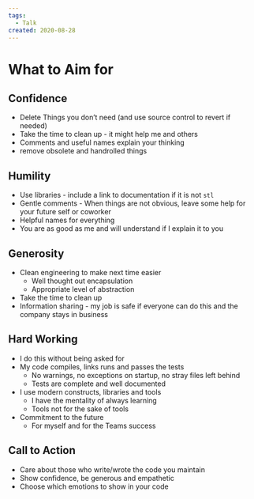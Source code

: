 ```yaml
---
tags:
  - Talk
created: 2020-08-28
---
```

# What to Aim for

## Confidence

- Delete Things you don’t need (and use source control to revert if needed)
- Take the time to clean up - it might help me and others
- Comments and useful names explain your thinking
- remove obsolete and handrolled things

## Humility

- Use libraries - include a link to documentation if it is not `stl`
- Gentle comments - When things are not obvious, leave some help for your future self or coworker
- Helpful names for everything
- You are as good as me and will understand if I explain it to you

## Generosity

- Clean engineering to make next time easier
    - Well thought out encapsulation
    - Appropriate level of abstraction
- Take the time to clean up
- Information sharing - my job is safe if everyone can do this and the company stays in business

## Hard Working

- I do this without being asked for
- My code compiles, links runs and passes the tests
    - No warnings, no exceptions on startup, no stray files left behind
    - Tests are complete and well documented
- I use modern constructs, libraries and tools
    - I have the mentality of always learning
    - Tools not for the sake of tools
- Commitment to the future
    - For myself and for the Teams success

## Call to Action

- Care about those who write/wrote the code you maintain
- Show confidence, be generous and empathetic
- Choose which emotions to show in your code

